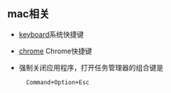 ## mac相关
- [keyboard](keyboard.md)系统快捷键
- [chrome](chrome.md) Chrome快捷键
- 强制关闭应用程序，打开任务管理器的组合键是
    
    	Command+Option+Esc